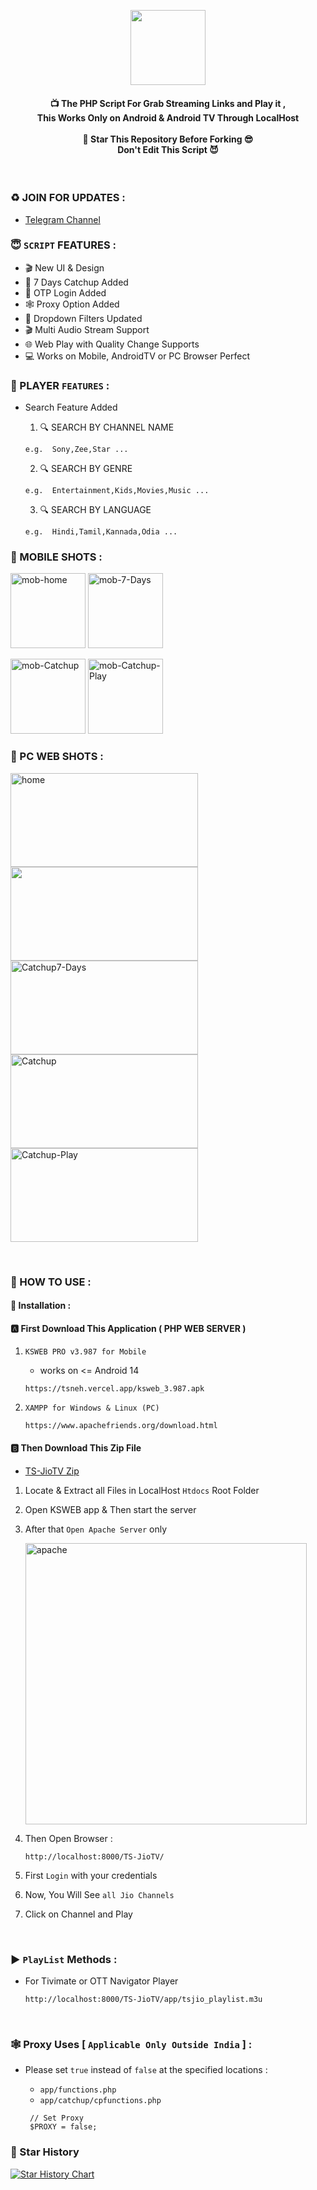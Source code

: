 <p align='center'><img src="https://i.ibb.co/BcjC6R8/jiotv.png" width="120"></p>

<!--
* Copyright 2021-24 SnehTV, Inc.
* Licensed under MIT (https://github.com/mitthu786/TS-JioTV/blob/main/LICENSE)
* Created By : TechieSneh
-->

<h4 align='center'>📺 The PHP Script For Grab Streaming Links and Play it ,</br> This Works Only on Android & Android TV
Through LocalHost </br></br>🌟 Star This Repository Before Forking 😎</br>Don't Edit This Script
😈</h4>
</br>

### ♻️ JOIN FOR UPDATES :

- [Telegram Channel](https://tsneh.vercel.app/ts-tg)

### 😇 `SCRIPT` FEATURES :

- 🎬 New UI & Design
- 📅 7 Days Catchup Added
- 🔐 OTP Login Added
- 🕸️ Proxy Option Added
- 🎥 Dropdown Filters Updated
- 🎬 Multi Audio Stream Support
- 🌐 Web Play with Quality Change Supports
- 💻 Works on Mobile, AndroidTV or PC Browser Perfect

### 💖 PLAYER `FEATURES` :

- Search Feature Added</br>

  1. 🔍 SEARCH BY CHANNEL NAME

  ```
  e.g.  Sony,Zee,Star ...
  ```

  2. 🔍 SEARCH BY GENRE

  ```
  e.g.  Entertainment,Kids,Movies,Music ...
  ```

  3. 🔍 SEARCH BY LANGUAGE

  ```
  e.g.  Hindi,Tamil,Kannada,Odia ...
  ```

### 📸 MOBILE SHOTS :

<p align="left">
  <img src="https://i.ibb.co/bL3x1f9/1.png" alt="mob-home" width="120">
  <img src="https://i.ibb.co/dGMrpdf/2.png" alt="mob-7-Days" width="120">
</p>

<p align="left">
  <img src="https://i.ibb.co/b72rZ1m/3.png" alt="mob-Catchup" width="120">
  <img src="https://i.ibb.co/nDmthvB/4.png" alt="mob-Catchup-Play" width="120">
</p>

### 📸 PC WEB SHOTS :

<img src="https://i.ibb.co/7tJd9Rb/11.png" alt="home" width="300" height="150"></br>
<img src="https://i.ibb.co/xYJNzw3/play.png" width="300" height="150"></br>
<img src="https://i.ibb.co/P5RTwNN/12.png" alt="Catchup7-Days" width="300" height="150"></br>
<img src="https://i.ibb.co/0qNGkdg/13.png" alt="Catchup" width="300" height="150"></br>
<img src="https://i.ibb.co/tbzzwrq/Catchup-Play.png" alt="Catchup-Play" width="300" height="150"></br>

</br>

### 🍁 HOW TO USE :

#### 🔐 Installation :

#### 🅰️ First Download This Application ( PHP WEB SERVER )

1. `KSWEB PRO v3.987 for Mobile`

   - works on <= Android 14

   ```
   https://tsneh.vercel.app/ksweb_3.987.apk
   ```

2. `XAMPP for Windows & Linux (PC)`

   ```
   https://www.apachefriends.org/download.html
   ```

#### 🅱️ Then Download This Zip File

- [TS-JioTV Zip](https://tsnehcors.mitthu.workers.dev/?https://github.com/mitthu786/TS-JioTV/blob/main/TS-JioTV.zip?raw=true) </br>

1. Locate & Extract all Files in LocalHost `Htdocs` Root Folder
2. Open KSWEB app & Then start the server

3. After that `Open Apache Server` only

   <img src="https://i.ibb.co/GpGSP01/apache-htdoc.jpg" alt="apache" width="450"></br>

4. Then Open Browser :

   ```
   http://localhost:8000/TS-JioTV/
   ```

5. First `Login` with your credentials
6. Now, You Will See `all Jio Channels`
7. Click on Channel and Play

</br>

### ▶️ `PlayList` Methods :

- For Tivimate or OTT Navigator Player

  ```
  http://localhost:8000/TS-JioTV/app/tsjio_playlist.m3u
  ```

</br>

### 🕸️ Proxy Uses [ `Applicable Only Outside India` ] :

- Please set `true` instead of `false` at the specified locations :

  - `app/functions.php`
  - `app/catchup/cpfunctions.php`

  ```
   // Set Proxy
   $PROXY = false;
  ```

<!--
* Copyright 2021-24 SnehTV, Inc.
* Licensed under MIT (https://github.com/mitthu786/TS-JioTV/blob/main/LICENSE)
* Created By : TechieSneh
-->

### 🌟 Star History

[![Star History Chart](https://api.star-history.com/svg?repos=mitthu786/TS-JioTV&type=Date)](https://star-history.com/#mitthu786/TS-JioTV&Date)


